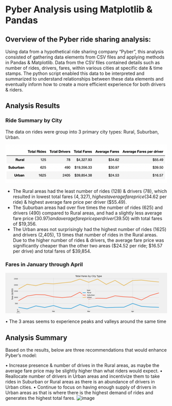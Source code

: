 # Pyber Analysis using Matplotlib & Pandas

## Overview of the Pyber ride sharing analysis:
Using data from a hypothetical ride sharing company “Pyber”, this analysis consisted of gathering data elements from CSV files and applying methods in Pandas & Matplotlib. Data from the CSV files contained details such as number of rides, drivers, fares, within various cities at specific date & time stamps. The python script enabled this data to be interpreted and summarized to understand relationships between these data elements and eventually inform how to create a more efficient experience for both drivers & riders.  

## Analysis Results

### Ride Summary by City

The data on rides were group into 3 primary city types: Rural, Suburban, Urban. 

![Ride Summary by City Type](https://github.com/bdang303/PyBer_Analysis/blob/main/Resources/Pyber_fare_table.png)

* The Rural areas had the least number of rides (128) & drivers (78), which resulted in lowest total fares ($4,327), highest average fare price ($34.62 per ride) & highest average fare price per driver ($55.49).
* The Suburban areas had over five times the number of rides (625) and drivers (490) compared to Rural areas, and had a slightly less average fare price ($30.97) and average fare price per driver ($39.50) with total fares of $19,356.
* The Urban areas not surprisingly had the highest number of rides (1625) and drivers (2,405), 13 times that number of rides in the Rural areas. Due to the higher number of rides & drivers, the average fare price was significantly cheaper than the other two areas ($24.52 per ride; $16.57 per drive) and total fares of $39,854. 

### Fares in January through April

![Fares Line Graph](https://github.com/bdang303/PyBer_Analysis/blob/main/Resources/PyBer_fare_summary.png)

•	The 3 areas seems to experience peaks and valleys around the same time


## Analysis Summary
Based on the results, below are three recommendations that would enhance Pyber’s model: 

•	Increase presence & number of drives in the Rural areas, as maybe the average fare price may be slightly higher than what riders would expect. 
•	Reallocate number of drivers in Urban areas and incentivize them to take rides in Suburban or Rural areas as there is an abundance of drivers in Urban cities.
•	Continue to focus on having enough supply of drivers in Urban areas as that is where there is the highest demand of rides and generates the highest total fares.
![image](https://user-images.githubusercontent.com/93288351/152630199-797b5de9-75c9-418a-9940-6fff1f2d8cba.png)
